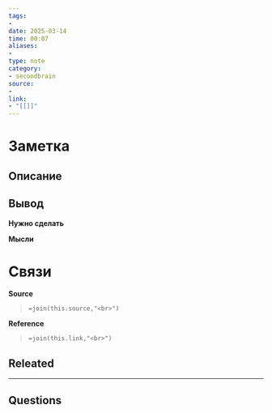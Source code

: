 ```yaml
---
tags: 
- 
date: 2025-03-14
time: 00:07
aliases: 
-
type: note
category: 
- secondbrain
source: 
-
link: 
- "[[]]"
---
```

# Заметка

**Описание**
- 

**Вывод**
- 


**Нужно сделать**


**Мысли**


# Связи

**Source**
>`=join(this.source,"<br>")`

**Reference**
>`=join(this.link,"<br>")`


**Releated**
-

---

**Questions**
-